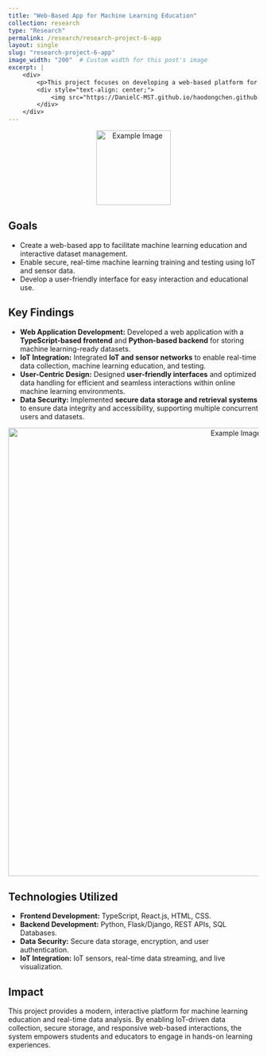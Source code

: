 ```yaml
---
title: "Web-Based App for Machine Learning Education"
collection: research
type: "Research"
permalink: /research/research-project-6-app
layout: single
slug: "research-project-6-app"
image_width: "200"  # Custom width for this post's image
excerpt: |
    <div>
        <p>This project focuses on developing a web-based platform for storing machine learning-ready datasets and enabling real-time machine learning education. The system integrates IoT and sensor networks for data collection and interactive learning environments, offering secure data handling and optimized user experiences.</p>
        <div style="text-align: center;">
            <img src="https://DanielC-MST.github.io/haodongchen.github.io/images/research-project-6-app.jpg" alt="Example Image" width=80% />
        </div>
    </div>
---
```


<div style="text-align: center;">
    <img src="https://DanielC-MST.github.io/haodongchen.github.io/images/research-project-6-app.jpg" alt="Example Image" width='150' />
</div>

## Goals
- Create a web-based app to facilitate machine learning education and interactive dataset management.
- Enable secure, real-time machine learning training and testing using IoT and sensor data.
- Develop a user-friendly interface for easy interaction and educational use.


## Key Findings
- **Web Application Development:** Developed a web application with a **TypeScript-based frontend** and **Python-based backend** for storing machine learning-ready datasets.
- **IoT Integration:** Integrated **IoT and sensor networks** to enable real-time data collection, machine learning education, and testing.
- **User-Centric Design:** Designed **user-friendly interfaces** and optimized data handling for efficient and seamless interactions within online machine learning environments.
- **Data Security:** Implemented **secure data storage and retrieval systems** to ensure data integrity and accessibility, supporting multiple concurrent users and datasets.
<div style="text-align: center;">
    <img src="https://DanielC-MST.github.io/haodongchen.github.io/images/research-project-6-flowchart.jpg" alt="Example Image" width="900" />
</div>

## Technologies Utilized
- **Frontend Development:** TypeScript, React.js, HTML, CSS.
- **Backend Development:** Python, Flask/Django, REST APIs, SQL Databases.
- **Data Security:** Secure data storage, encryption, and user authentication.
- **IoT Integration:** IoT sensors, real-time data streaming, and live visualization.


## Impact
This project provides a modern, interactive platform for machine learning education and real-time data analysis. By enabling IoT-driven data collection, secure storage, and responsive web-based interactions, the system empowers students and educators to engage in hands-on learning experiences.

